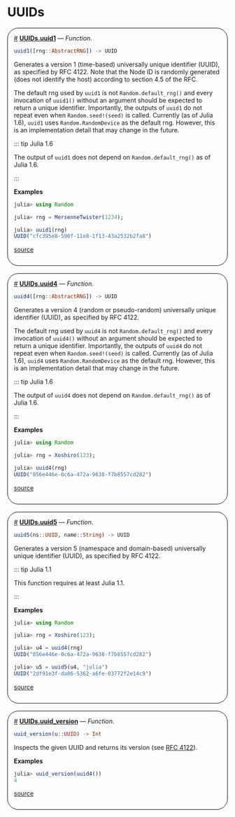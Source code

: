 


# UUIDs
<div style='border-width:1px; border-style:solid; border-color:black; padding: 1em; border-radius: 25px;'>
<a id='UUIDs.uuid1' href='#UUIDs.uuid1'>#</a>&nbsp;<b><u>UUIDs.uuid1</u></b> &mdash; <i>Function</i>.




```julia
uuid1([rng::AbstractRNG]) -> UUID
```


Generates a version 1 (time-based) universally unique identifier (UUID), as specified by RFC 4122. Note that the Node ID is randomly generated (does not identify the host) according to section 4.5 of the RFC.

The default rng used by `uuid1` is not `Random.default_rng()` and every invocation of `uuid1()` without an argument should be expected to return a unique identifier. Importantly, the outputs of `uuid1` do not repeat even when `Random.seed!(seed)` is called. Currently (as of Julia 1.6), `uuid1` uses `Random.RandomDevice` as the default rng. However, this is an implementation detail that may change in the future.

::: tip Julia 1.6

The output of `uuid1` does not depend on `Random.default_rng()` as of Julia 1.6.

:::

**Examples**

```julia
julia> using Random

julia> rng = MersenneTwister(1234);

julia> uuid1(rng)
UUID("cfc395e8-590f-11e8-1f13-43a2532b2fa8")
```



[source](https://github.com/JuliaLang/julia/blob/3a083e6f562588db232d656e89848b0633896963/stdlib/UUIDs/src/UUIDs.jl#L38-L63)

</div>
<br>
<div style='border-width:1px; border-style:solid; border-color:black; padding: 1em; border-radius: 25px;'>
<a id='UUIDs.uuid4' href='#UUIDs.uuid4'>#</a>&nbsp;<b><u>UUIDs.uuid4</u></b> &mdash; <i>Function</i>.




```julia
uuid4([rng::AbstractRNG]) -> UUID
```


Generates a version 4 (random or pseudo-random) universally unique identifier (UUID), as specified by RFC 4122.

The default rng used by `uuid4` is not `Random.default_rng()` and every invocation of `uuid4()` without an argument should be expected to return a unique identifier. Importantly, the outputs of `uuid4` do not repeat even when `Random.seed!(seed)` is called. Currently (as of Julia 1.6), `uuid4` uses `Random.RandomDevice` as the default rng. However, this is an implementation detail that may change in the future.

::: tip Julia 1.6

The output of `uuid4` does not depend on `Random.default_rng()` as of Julia 1.6.

:::

**Examples**

```julia
julia> using Random

julia> rng = Xoshiro(123);

julia> uuid4(rng)
UUID("856e446e-0c6a-472a-9638-f7b8557cd282")
```



[source](https://github.com/JuliaLang/julia/blob/3a083e6f562588db232d656e89848b0633896963/stdlib/UUIDs/src/UUIDs.jl#L87-L111)

</div>
<br>
<div style='border-width:1px; border-style:solid; border-color:black; padding: 1em; border-radius: 25px;'>
<a id='UUIDs.uuid5' href='#UUIDs.uuid5'>#</a>&nbsp;<b><u>UUIDs.uuid5</u></b> &mdash; <i>Function</i>.




```julia
uuid5(ns::UUID, name::String) -> UUID
```


Generates a version 5 (namespace and domain-based) universally unique identifier (UUID), as specified by RFC 4122.

::: tip Julia 1.1

This function requires at least Julia 1.1.

:::

**Examples**

```julia
julia> using Random

julia> rng = Xoshiro(123);

julia> u4 = uuid4(rng)
UUID("856e446e-0c6a-472a-9638-f7b8557cd282")

julia> u5 = uuid5(u4, "julia")
UUID("2df91e3f-da06-5362-a6fe-03772f2e14c9")
```



[source](https://github.com/JuliaLang/julia/blob/3a083e6f562588db232d656e89848b0633896963/stdlib/UUIDs/src/UUIDs.jl#L119-L140)

</div>
<br>
<div style='border-width:1px; border-style:solid; border-color:black; padding: 1em; border-radius: 25px;'>
<a id='UUIDs.uuid_version' href='#UUIDs.uuid_version'>#</a>&nbsp;<b><u>UUIDs.uuid_version</u></b> &mdash; <i>Function</i>.




```julia
uuid_version(u::UUID) -> Int
```


Inspects the given UUID and returns its version (see [RFC 4122](https://www.ietf.org/rfc/rfc4122)).

**Examples**

```julia
julia> uuid_version(uuid4())
4
```



[source](https://github.com/JuliaLang/julia/blob/3a083e6f562588db232d656e89848b0633896963/stdlib/UUIDs/src/UUIDs.jl#L17-L28)

</div>
<br>
